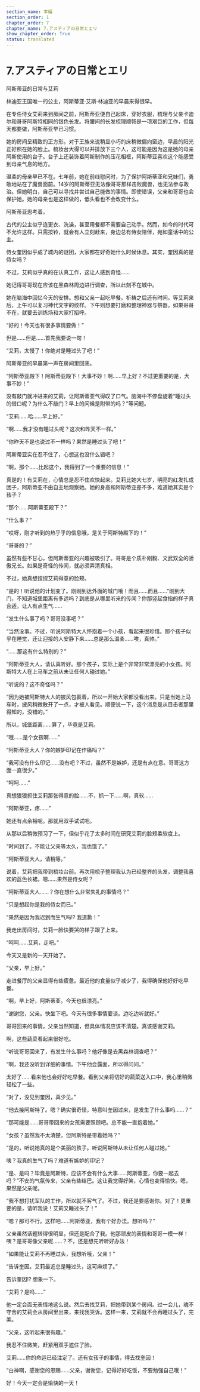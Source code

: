 ```yaml
---
section_name: 本編
section_order: 1
chapter_order: 7
chapter_name: 7.アスティアの日常とエリ
show_chapter_order: True
status: translated
---
```


# 7.アスティアの日常とエリ
阿斯蒂亚的日常与艾莉

林迪亚王国唯一的公主，阿斯蒂亚·艾斯·林迪亚的早晨来得很早。

在专任侍女艾莉来到房间之前，阿斯蒂亚便自己起床，穿好衣服，梳理与父亲卡迪尔和哥哥阿斯特相同的银色长发。将腰间的长发梳理顺畅是一项艰巨的工作，但每天都要做，阿斯蒂亚早已习惯。

她的房间呈精致的正方形。对于王族来说稍显小巧的床稍微偏向窗边，早晨的阳光正好照在她的脸上。梳妆台大得可以并排放下三个人，这可能是因为这是她的母亲阿斯使用的台子。台子上还装饰着阿斯制作的压花相框，阿斯蒂亚喜欢这个能感受到母亲气息的地方。

温柔的母亲早已不在。七年前，她在前线慰问时，为了保护阿斯蒂亚和兄妹们，勇敢地站在了魔兽面前。14岁的阿斯蒂亚无法像哥哥那样击败魔兽，也无法参与政治。但她明白，自己可以寻找并尝试自己能做的事情。即使错误，父亲和哥哥也会保护她。她的母亲也是这样做的，低头看也不会改变什么。

阿斯蒂亚思考着。

古代的公主似乎连更衣、洗澡，甚至用餐都不需要自己动手。然而，如今的时代可不允许这样。只需按铃，就会有人立刻赶来，身边总有侍女陪伴，宛如童话中的公主。

侍女奎因似乎成了城内的谜团，大家都在好奇她什么时候休息。其实，奎因真的是侍女吗？

不过，艾莉似乎真的在认真工作，这让人感到奇怪……

她记得哥哥现在应该在黑森林周边进行调查，所以此刻不在城中。

她在脑海中回忆今天的安排。想和父亲一起吃早餐。祈祷之后还有时间。等艾莉来后，上午可以复习神代文字的纹样。下午则想要打磨和整理神器与祭器。如果哥哥不在，就要去训练场和大家打招呼。

“好的！今天也有很多事情要做！”

但是……但是……首先我要说一句！

“艾莉，太慢了！你绝对是睡过头了吧！”

阿斯蒂亚的早晨第一声在房间里回荡。

“阿斯蒂亚殿下！阿斯蒂亚殿下！大事不妙！啊……早上好？不过更重要的是，大事不妙！”

没有敲门就冲进来的艾莉，让阿斯蒂亚气得叹了口气。脑海中不停盘旋着“睡过头的借口呢？为什么不敲门？早上的问候是附带的吗？”等问题。

“艾莉……哈……早上好。”

“啊……我才没有睡过头呢？这次和昨天不一样。”

“你昨天不是也说过不一样吗？果然是睡过头了吧！”

阿斯蒂亚实在忍不住了，心想这也没什么错吧？

“啊，那个……比起这个，我得到了一个重要的信息！”

真是的！有艾莉在，心情总是忍不住欢快起来。艾莉比她大七岁，明亮的红发扎成团子，阿斯蒂亚不由自主地观察她。她的身高和阿斯蒂亚差不多，难道她其实是个孩子？

“那个……阿斯蒂亚殿下？”

“什么事？”

“哎呀，刚才听到的热乎乎的信息哦，是关于阿斯特殿下的！”

“哥哥的？”

虽然有些不甘心，但阿斯蒂亚的兴趣被吸引了。哥哥是个质朴刚毅、文武双全的骄傲兄长。如果是奇怪的传闻，就必须弄清真相。

不过，她真想捏捏艾莉得意的脸颊。

“是的！听说他的计划变了。刚刚到达外面的城门哦！而且……而且……”刚到大门，不知道城堡距离有多远吗？到底是从哪里听来的传闻？你那竖起食指的样子真合适，让人有点生气……

“发生什么事了吗？哥哥没事吧？”

“当然没事。不过，听说阿斯特大人怀抱着一个小孩，看起来很珍惜。那个孩子似乎在睡觉，还让迎接的人安静下来……总是那么温柔……唉，真帅。”

“……那这有什么特别的？”

“阿斯蒂亚大人，请认真听好。那个孩子，实际上是个非常非常漂亮的小女孩。阿斯特大人在上马车之前从未让任何人碰过她。”

“听说的？这不奇怪吗？”

“因为她被阿斯特大人的披风包裹着，所以一开始大家都没看出来。只是当她上马车时，披风稍微散开了一点，才被人看见。顺便说一下，这个消息是从目击者那里得知的，没错的。”

所以，城堡距离……算了，毕竟是艾莉。

“哦……是个女孩啊……”

“阿斯蒂亚大人？你的嫉妒印记在作痛吗？”

“我可没有什么印记……没有吧？不过，虽然不是嫉妒，还是有点在意。哥哥这方面一直很少。”

“呵呵……”

真想狠狠抓住艾莉那张得意的脸……不，抓一下……啊，真软……

“阿斯蒂亚，疼……”

她还有点余裕呢。那就用双手试试吧。

从那以后稍微预习了一下，但似乎花了太多时间在研究艾莉的脸颊柔软度上。

“时间到了。不能让父亲等太久，我也饿了。”

“阿斯蒂亚大人，请稍等。”

说着，艾莉把我带到梳妆台前。再次用梳子整理我认为已经整齐的头发，调整我喜欢的蓝色长裙。嗯……果然是侍女呢？

“阿斯蒂亚大人……？你在想什么非常失礼的事情吗？”

“只是想起你是我的侍女而已。”

“果然是因为我迟到而生气吗⁉︎ 我道歉！”

我走出房间时，艾莉一脸快要哭的样子跟了上来。

“呵呵……艾莉，走吧。”

今天又是新的一天开始了。

“父亲，早上好。”

走进餐厅的父亲显得有些疲惫。最近他的食量似乎减少了，我得确保他好好吃早餐。

“啊，早上好，阿斯蒂亚。今天也很漂亮。”

“谢谢您，父亲。快坐下吧。今天有很多事情要谈。边吃边听就好。”

哥哥回来的事情，父亲当然知道，但具体情况应该不清楚。真该感谢艾莉。

啊，这些蔬菜看起来很好吃。

“听说哥哥回来了，有发生什么事吗？他好像是去黑森林调查吧？”

“啊，我还没听到详细的事情。下午他会露面，所以得问问。”

太好了……看来他也会好好吃早餐。看到父亲将切好的蔬菜送入口中，我心里稍微轻松了一些。

“对了，没见到奎因，真少见。”

“他去接阿斯特了。嗯？确实很奇怪，特意叫奎因过来，是发生了什么事吗……？”

“那可能是……哥哥带回来的女孩需要照顾吧。总不能一直抱着她。”

“女孩？虽然我不太清楚，但阿斯特是带着她吗？”

“是的，听说她真的是个美丽的孩子。听说阿斯特从未让任何人碰过她。”

咦？我真的生气了吗？难道有嫉妒的印记？

“是、是吗？毕竟是阿斯特，应该不会有什么大事……阿斯蒂亚，你要一起去吗？”不安的气氛传来，父亲有些结巴。这让我觉得好笑，心情也变得愉快。嗯，果然是父亲呢。

“我不想打扰军队的工作，所以就不客气了。不过，我还是要感谢你。对了！更重要的是，请听我说！艾莉又睡过头了！”

“嗯？那可不行。这样吧……阿斯蒂亚，我有个好办法。想听吗？”

父亲虽然话题转得很明显，但还是配合了我。他那顽皮的表情和哥哥一模一样！咦？是哥哥像父亲呢……？不，还是想先听听好办法！

“如果能让艾莉不再睡过头，我想听哦，父亲！”

“告诉奎因。艾莉最近总是睡过头，这可麻烦了。”

告诉奎因⁉︎ 想象一下。

“艾莉？是吗……”

他一定会面无表情地这么说。然后去找艾莉，把她带到某个房间。过一会儿，魂不守舍的艾莉会从房间里出来，来找我哭诉。这样一来，艾莉就不会再睡过头了，完美。

“父亲，这听起来很有趣。”

我忍不住微笑，赶紧用双手遮住了脸。

艾莉……你的命运已经注定了。还有女孩子的事情，得去找奎因！

“白神啊，感谢您的恩赐……父亲，谢谢您，记得好好吃饭，不要勉强自己哦！”

好！今天一定会是愉快的一天！
